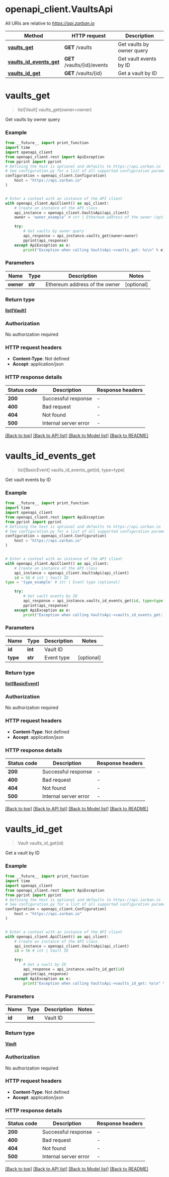 # openapi_client.VaultsApi

All URIs are relative to *https://api.zarban.io*

Method | HTTP request | Description
------------- | ------------- | -------------
[**vaults_get**](VaultsApi.md#vaults_get) | **GET** /vaults | Get vaults by owner query
[**vaults_id_events_get**](VaultsApi.md#vaults_id_events_get) | **GET** /vaults/{id}/events | Get vault events by ID
[**vaults_id_get**](VaultsApi.md#vaults_id_get) | **GET** /vaults/{id} | Get a vault by ID


# **vaults_get**
> list[Vault] vaults_get(owner=owner)

Get vaults by owner query

### Example

```python
from __future__ import print_function
import time
import openapi_client
from openapi_client.rest import ApiException
from pprint import pprint
# Defining the host is optional and defaults to https://api.zarban.io
# See configuration.py for a list of all supported configuration parameters.
configuration = openapi_client.Configuration(
    host = "https://api.zarban.io"
)


# Enter a context with an instance of the API client
with openapi_client.ApiClient() as api_client:
    # Create an instance of the API class
    api_instance = openapi_client.VaultsApi(api_client)
    owner = 'owner_example' # str | Ethereum address of the owner (optional)

    try:
        # Get vaults by owner query
        api_response = api_instance.vaults_get(owner=owner)
        pprint(api_response)
    except ApiException as e:
        print("Exception when calling VaultsApi->vaults_get: %s\n" % e)
```

### Parameters

Name | Type | Description  | Notes
------------- | ------------- | ------------- | -------------
 **owner** | **str**| Ethereum address of the owner | [optional] 

### Return type

[**list[Vault]**](Vault.md)

### Authorization

No authorization required

### HTTP request headers

 - **Content-Type**: Not defined
 - **Accept**: application/json

### HTTP response details
| Status code | Description | Response headers |
|-------------|-------------|------------------|
**200** | Successful response |  -  |
**400** | Bad request |  -  |
**404** | Not found |  -  |
**500** | Internal server error |  -  |

[[Back to top]](#) [[Back to API list]](../README.md#documentation-for-api-endpoints) [[Back to Model list]](../README.md#documentation-for-models) [[Back to README]](../README.md)

# **vaults_id_events_get**
> list[BasicEvent] vaults_id_events_get(id, type=type)

Get vault events by ID

### Example

```python
from __future__ import print_function
import time
import openapi_client
from openapi_client.rest import ApiException
from pprint import pprint
# Defining the host is optional and defaults to https://api.zarban.io
# See configuration.py for a list of all supported configuration parameters.
configuration = openapi_client.Configuration(
    host = "https://api.zarban.io"
)


# Enter a context with an instance of the API client
with openapi_client.ApiClient() as api_client:
    # Create an instance of the API class
    api_instance = openapi_client.VaultsApi(api_client)
    id = 56 # int | Vault ID
type = 'type_example' # str | Event type (optional)

    try:
        # Get vault events by ID
        api_response = api_instance.vaults_id_events_get(id, type=type)
        pprint(api_response)
    except ApiException as e:
        print("Exception when calling VaultsApi->vaults_id_events_get: %s\n" % e)
```

### Parameters

Name | Type | Description  | Notes
------------- | ------------- | ------------- | -------------
 **id** | **int**| Vault ID | 
 **type** | **str**| Event type | [optional] 

### Return type

[**list[BasicEvent]**](BasicEvent.md)

### Authorization

No authorization required

### HTTP request headers

 - **Content-Type**: Not defined
 - **Accept**: application/json

### HTTP response details
| Status code | Description | Response headers |
|-------------|-------------|------------------|
**200** | Successful response |  -  |
**400** | Bad request |  -  |
**404** | Not found |  -  |
**500** | Internal server error |  -  |

[[Back to top]](#) [[Back to API list]](../README.md#documentation-for-api-endpoints) [[Back to Model list]](../README.md#documentation-for-models) [[Back to README]](../README.md)

# **vaults_id_get**
> Vault vaults_id_get(id)

Get a vault by ID

### Example

```python
from __future__ import print_function
import time
import openapi_client
from openapi_client.rest import ApiException
from pprint import pprint
# Defining the host is optional and defaults to https://api.zarban.io
# See configuration.py for a list of all supported configuration parameters.
configuration = openapi_client.Configuration(
    host = "https://api.zarban.io"
)


# Enter a context with an instance of the API client
with openapi_client.ApiClient() as api_client:
    # Create an instance of the API class
    api_instance = openapi_client.VaultsApi(api_client)
    id = 56 # int | Vault ID

    try:
        # Get a vault by ID
        api_response = api_instance.vaults_id_get(id)
        pprint(api_response)
    except ApiException as e:
        print("Exception when calling VaultsApi->vaults_id_get: %s\n" % e)
```

### Parameters

Name | Type | Description  | Notes
------------- | ------------- | ------------- | -------------
 **id** | **int**| Vault ID | 

### Return type

[**Vault**](Vault.md)

### Authorization

No authorization required

### HTTP request headers

 - **Content-Type**: Not defined
 - **Accept**: application/json

### HTTP response details
| Status code | Description | Response headers |
|-------------|-------------|------------------|
**200** | Successful response |  -  |
**400** | Bad request |  -  |
**404** | Not found |  -  |
**500** | Internal server error |  -  |

[[Back to top]](#) [[Back to API list]](../README.md#documentation-for-api-endpoints) [[Back to Model list]](../README.md#documentation-for-models) [[Back to README]](../README.md)

